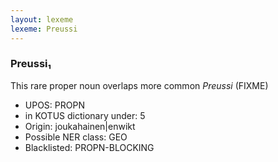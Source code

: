 ```yaml
---
layout: lexeme
lexeme: Preussi
---
```


###  Preussi₁

This rare proper noun overlaps more common *Preussi* (FIXME)
* UPOS:  PROPN
* in KOTUS dictionary under:  5
* Origin:  joukahainen|enwikt
* Possible NER class:  GEO
* Blacklisted:  PROPN-BLOCKING

